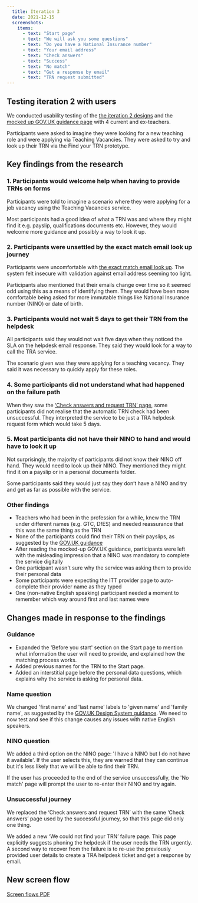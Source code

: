 ```yaml
---
  title: Iteration 3
  date: 2021-12-15
  screenshots:
    items:
      - text: "Start page"
      - text: "We will ask you some questions"
      - text: "Do you have a National Insurance number"
      - text: "Your email address"
      - text: "Check answers"
      - text: "Success"
      - text: "No match"
      - text: "Get a response by email"
      - text: "TRN request submitted"
---
```


## Testing iteration 2 with users

We conducted usability testing of the [the iteration 2 designs](/find-a-lost-trn/iteration-2) and the [mocked up GOV.UK guidance page](/find-a-lost-trn/service-embedded-in-govuk-trn-guidance/) with 4 current and ex-teachers.

Participants were asked to imagine they were looking for a new teaching role and were applying via Teaching Vacancies. They were asked to try and look up their TRN via the Find your TRN prototype.

## Key findings from the research

### 1. Participants would welcome help when having to provide TRNs on forms

Participants were told to imagine a scenario where they were applying for a job vacancy using the Teaching Vacancies service.

Most participants had a good idea of what a TRN was and where they might find it e.g. payslip, qualifications documents etc. However, they would welcome more guidance and possibly a way to look it up.

### 2. Participants were unsettled by the exact match email look up journey

Participants were uncomfortable with [the exact match email look up](/find-a-lost-trn/stopping-matching-on-email-address/). The system felt insecure with validation against email address seeming too light.

Participants also mentioned that their emails change over time so it seemed odd using this as a means of identifying them. They would have been more comfortable being asked for more immutable things like National Insurance number (NINO) or date of birth.

### 3. Participants would not wait 5 days to get their TRN from the helpdesk

All participants said they would not wait five days when they noticed the SLA on the helpdesk email response. They said they would look for a way to call the TRA service.

The scenario given was they were applying for a teaching vacancy. They said it was necessary to quickly apply for these roles.

### 4. Some participants did not understand what had happened on the failure path

When they saw the [‘Check answers and request TRN’ page](/find-a-lost-trn/iteration-2/#check-answers-and-request-trn), some participants did not realise that the automatic TRN check had been unsuccessful. They interpreted the service to be just a TRA helpdesk request form which would take 5 days.

### 5. Most participants did not have their NINO to hand and would have to look it up

Not surprisingly, the majority of participants did not know their NINO off hand. They would need to look up their NINO. They mentioned they might find it on a payslip or in a personal documents folder.

Some participants said they would just say they don’t have a NINO and try and get as far as possible with the service.

### Other findings

* Teachers who had been in the profession for a while, knew the TRN under different names (e.g. GTC, DfES) and needed reassurance that this was the same thing as the TRN
* None of the participants could find their TRN on their payslips, as suggested by the [GOV.UK guidance](https://www.gov.uk/guidance/teacher-reference-number-trn#what-to-do-if-you-have-forgotten-your-trn)
* After reading the mocked-up GOV.UK guidance, participants were left with the misleading impression that a NINO was mandatory to complete the service digitally
* One participant wasn't sure why the service was asking them to provide their personal data
* Some participants were expecting the ITT provider page to auto-complete their provider name as they typed
* One (non-native English speaking) participant needed a moment to remember which way around first and last names were

## Changes made in response to the findings

### Guidance

* Expanded the 'Before you start' section on the Start page to mention what information the user will need to provide, and explained how the matching process works.
* Added previous names for the TRN to the Start page.
* Added an interstitial page before the personal data questions, which explains why the service is asking for personal data.

### Name question

We changed 'first name' and 'last name' labels to 'given name' and 'family name', as suggested by the [GOV.UK Design System guidance](https://design-system.service.gov.uk/patterns/names/). We need to now test and see if this change causes any issues with native English speakers.

### NINO question

We added a third option on the NINO page: 'I have a NINO but I do not have it available'. If the user selects this, they are warned that they can continue but it's less likely that we will be able to find their TRN.

If the user has proceeded to the end of the service unsuccessfully, the 'No match' page will prompt the user to re-enter their NINO and try again.

### Unsuccessful journey

We replaced the ‘Check answers and request TRN’ with the same ‘Check answers’ page used by the successful journey, so that this page did only one thing.

We added a new ‘We could not find your TRN’ failure page. This page explicitly suggests phoning the helpdesk if the user needs the TRN urgently. A second way to recover from the failure is to re-use the previously provided user details to create a TRA helpdesk ticket and get a response by email.

## New screen flow

[Screen flows PDF](Find_your_TRN_screen_flows.pdf)
